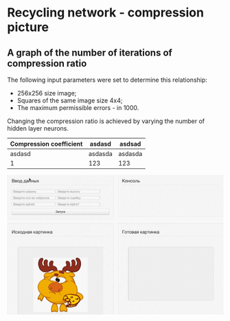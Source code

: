 Recycling network - compression picture
============

A graph of the number of iterations of compression ratio
--------------
The following input parameters were set to determine this relationship:
 - 256x256 size image;
 - Squares of the same image size 4x4;
 - The maximum permissible errors - in 1000.
 
Changing the compression ratio is achieved by varying the number of hidden layer neurons.

Compression coefficient | asdasd | asdsad
--- | --- | ---
asdasd | asdasda | asdasda
1 | 123 | 123
 
![demo](example.gif)